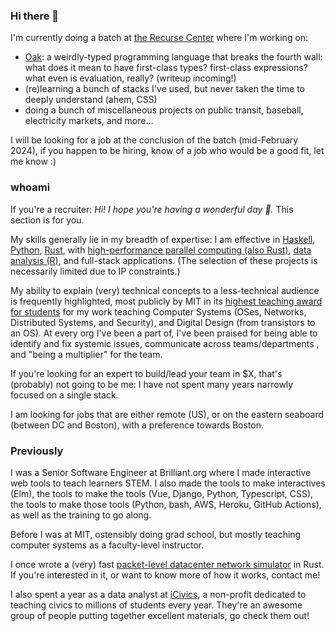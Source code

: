 ### Hi there 👋

I'm currently doing a batch at [the Recurse Center](https://www.recurse.com/) where I'm working on:

 - [Oak](https://github.com/nibrivia/oak): a weirdly-typed programming language that breaks the fourth wall: what does it mean to have first-class types? first-class expressions? what even is evaluation, really? (writeup incoming!)
 - (re)learning a bunch of stacks I've used, but never taken the time to deeply understand (ahem, CSS)
 - doing a bunch of miscellaneous projects on public transit, baseball, electricity markets, and more...

I will be looking for a job at the conclusion of the batch (mid-February 2024), if you happen to be hiring, know of a job who would be a good fit, let me know :)

### whoami

If you're a recruiter: _Hi! I hope you're having a wonderful day 💮._
This section is for you.

My skills generally lie in my breadth of expertise: I am effective in [Haskell](https://github.com/nibrivia/oak/tree/olivia/rewrite), [Python](https://github.com/nibrivia/darksky-terminal-weather), [Rust](https://github.com/nibrivia/rusty-beaver), with [high-performance parallel computing (also Rust)](https://github.com/nibrivia/rustasim), [data analysis (R)](https://github.com/nibrivia/plotypus), and full-stack applications.
(The selection of these projects is necessarily limited due to IP constraints.)

My ability to explain (very) technical concepts to a less-technical audience is frequently highlighted, most publicly by MIT in its [highest teaching award for students](https://oge.mit.edu/community-diversity/awards-recognition/the-goodwin-medal/2020-olivia-brode-roger/) for my work teaching Computer Systems (OSes, Networks, Distributed Systems, and Security), and Digital Design (from transistors to an OS).
At every org I've been a part of, I've been praised for being able to identify and fix systemic issues, communicate across teams/departments , and "being a multiplier" for the team.

If you're looking for an expert to build/lead your team in $X, that's (probably) not going to be me: I have not spent many years narrowly focused on a single stack.

I am looking for jobs that are either remote (US), or on the eastern seaboard (between DC and Boston), with a preference towards Boston.

### Previously

I was a Senior Software Engineer at Brilliant.org where I made interactive web tools to teach learners STEM.
I also made the tools to make interactives (Elm), the tools to make the tools (Vue, Django, Python, Typescript, CSS), the tools to make those tools (Python, bash, AWS, Heroku, GitHub Actions), as well as the training to go along.

Before I was at MIT, ostensibly doing grad school, but mostly teaching computer systems as a faculty-level instructor.

I once wrote a (very) fast [packet-level datacenter network simulator](https://github.com/nibrivia/rustasim) in Rust. If you're interested in it, or want to know more of how it works, contact me!

I also spent a year as a data analyst at [iCivics](https://www.icivics.org/), a non-profit dedicated to teaching civics to millions of students every year.
They're an awesome group of people putting together excellent materials, go check them out!

